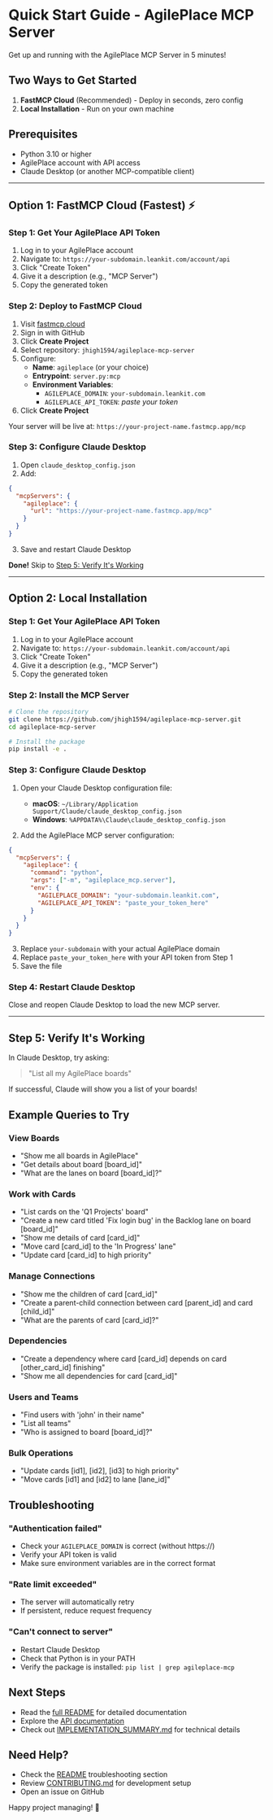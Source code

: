 # Quick Start Guide - AgilePlace MCP Server

Get up and running with the AgilePlace MCP Server in 5 minutes!

## Two Ways to Get Started

1. **FastMCP Cloud** (Recommended) - Deploy in seconds, zero config
2. **Local Installation** - Run on your own machine

## Prerequisites

- Python 3.10 or higher
- AgilePlace account with API access
- Claude Desktop (or another MCP-compatible client)

---

## Option 1: FastMCP Cloud (Fastest) ⚡

### Step 1: Get Your AgilePlace API Token

1. Log in to your AgilePlace account
2. Navigate to: `https://your-subdomain.leankit.com/account/api`
3. Click "Create Token"
4. Give it a description (e.g., "MCP Server")
5. Copy the generated token

### Step 2: Deploy to FastMCP Cloud

1. Visit [fastmcp.cloud](https://fastmcp.cloud)
2. Sign in with GitHub
3. Click **Create Project**
4. Select repository: `jhigh1594/agileplace-mcp-server`
5. Configure:
   - **Name**: `agileplace` (or your choice)
   - **Entrypoint**: `server.py:mcp`
   - **Environment Variables**:
     - `AGILEPLACE_DOMAIN`: `your-subdomain.leankit.com`
     - `AGILEPLACE_API_TOKEN`: *paste your token*
6. Click **Create Project**

Your server will be live at: `https://your-project-name.fastmcp.app/mcp`

### Step 3: Configure Claude Desktop

1. Open `claude_desktop_config.json`
2. Add:

```json
{
  "mcpServers": {
    "agileplace": {
      "url": "https://your-project-name.fastmcp.app/mcp"
    }
  }
}
```

3. Save and restart Claude Desktop

**Done!** Skip to [Step 5: Verify It's Working](#step-5-verify-its-working)

---

## Option 2: Local Installation

### Step 1: Get Your AgilePlace API Token

1. Log in to your AgilePlace account
2. Navigate to: `https://your-subdomain.leankit.com/account/api`
3. Click "Create Token"
4. Give it a description (e.g., "MCP Server")
5. Copy the generated token

### Step 2: Install the MCP Server

```bash
# Clone the repository
git clone https://github.com/jhigh1594/agileplace-mcp-server.git
cd agileplace-mcp-server

# Install the package
pip install -e .
```

### Step 3: Configure Claude Desktop

1. Open your Claude Desktop configuration file:
   - **macOS**: `~/Library/Application Support/Claude/claude_desktop_config.json`
   - **Windows**: `%APPDATA%\Claude\claude_desktop_config.json`

2. Add the AgilePlace MCP server configuration:

```json
{
  "mcpServers": {
    "agileplace": {
      "command": "python",
      "args": ["-m", "agileplace_mcp.server"],
      "env": {
        "AGILEPLACE_DOMAIN": "your-subdomain.leankit.com",
        "AGILEPLACE_API_TOKEN": "paste_your_token_here"
      }
    }
  }
}
```

3. Replace `your-subdomain` with your actual AgilePlace domain
4. Replace `paste_your_token_here` with your API token from Step 1
5. Save the file

### Step 4: Restart Claude Desktop

Close and reopen Claude Desktop to load the new MCP server.

---

## Step 5: Verify It's Working

In Claude Desktop, try asking:

> "List all my AgilePlace boards"

If successful, Claude will show you a list of your boards!

## Example Queries to Try

### View Boards
- "Show me all boards in AgilePlace"
- "Get details about board [board_id]"
- "What are the lanes on board [board_id]?"

### Work with Cards
- "List cards on the 'Q1 Projects' board"
- "Create a new card titled 'Fix login bug' in the Backlog lane on board [board_id]"
- "Show me details of card [card_id]"
- "Move card [card_id] to the 'In Progress' lane"
- "Update card [card_id] to high priority"

### Manage Connections
- "Show me the children of card [card_id]"
- "Create a parent-child connection between card [parent_id] and card [child_id]"
- "What are the parents of card [card_id]?"

### Dependencies
- "Create a dependency where card [card_id] depends on card [other_card_id] finishing"
- "Show me all dependencies for card [card_id]"

### Users and Teams
- "Find users with 'john' in their name"
- "List all teams"
- "Who is assigned to board [board_id]?"

### Bulk Operations
- "Update cards [id1], [id2], [id3] to high priority"
- "Move cards [id1] and [id2] to lane [lane_id]"

## Troubleshooting

### "Authentication failed"
- Check your `AGILEPLACE_DOMAIN` is correct (without https://)
- Verify your API token is valid
- Make sure environment variables are in the correct format

### "Rate limit exceeded"
- The server will automatically retry
- If persistent, reduce request frequency

### "Can't connect to server"
- Restart Claude Desktop
- Check that Python is in your PATH
- Verify the package is installed: `pip list | grep agileplace-mcp`

## Next Steps

- Read the [full README](README.md) for detailed documentation
- Explore the [API documentation](https://success.planview.com/Planview_AgilePlace/API)
- Check out [IMPLEMENTATION_SUMMARY.md](IMPLEMENTATION_SUMMARY.md) for technical details

## Need Help?

- Check the [README](README.md) troubleshooting section
- Review [CONTRIBUTING.md](CONTRIBUTING.md) for development setup
- Open an issue on GitHub

Happy project managing! 🚀

